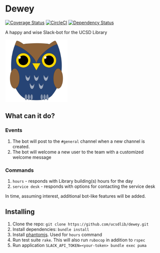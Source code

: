 # Dewey
[![Coverage
Status](https://coveralls.io/repos/github/ucsdlib/dewey/badge.svg?branch=develop)](https://coveralls.io/github/ucsdlib/dewey?branch=develop) [![CircleCI](https://circleci.com/gh/ucsdlib/dewey/tree/develop.svg?style=svg)](https://circleci.com/gh/ucsdlib/dewey/tree/develop) [![Dependency Status](https://gemnasium.com/badges/github.com/ucsdlib/dewey.svg)](https://gemnasium.com/github.com/ucsdlib/dewey)

A happy and wise Slack-bot for the UCSD Library

<img title="Dewey the wise owl" src="assets/dewey.png" width="200">

## What can it do?

### Events
1. The bot will post to the `#general` channel when a new channel is created.
1. The bot will welcome a new user to the team with a customized welcome message

### Commands
1. `hours` - responds with Library building(s) hours for the day
1. `service desk` - responds with options for contacting the service desk

In time, assuming interest, additional bot-like features will be added.

## Installing

1. Clone the repo: `git clone https://github.com/ucsdlib/dewey.git`
1. Install dependencies: `bundle install`
1. Install [phantomjs](http://phantomjs.org/). Used for `hours` command
1. Run test suite `rake`. This will also run `rubocop` in addition to `rspec`
1. Run application `SLACK_API_TOKEN=<your-token> bundle exec puma`
